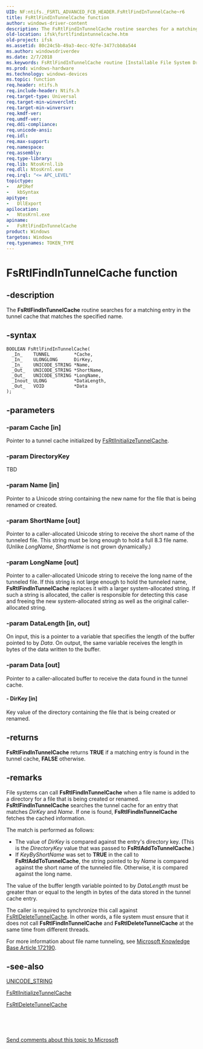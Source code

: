 ```yaml
---
UID: NF:ntifs._FSRTL_ADVANCED_FCB_HEADER.FsRtlFindInTunnelCache~r6
title: FsRtlFindInTunnelCache function
author: windows-driver-content
description: The FsRtlFindInTunnelCache routine searches for a matching entry in the tunnel cache that matches the specified name.
old-location: ifsk\fsrtlfindintunnelcache.htm
old-project: ifsk
ms.assetid: 80c24c5b-49a3-4ecc-92fe-3477cbb8a544
ms.author: windowsdriverdev
ms.date: 2/7/2018
ms.keywords: FsRtlFindInTunnelCache routine [Installable File System Drivers], FsRtlFindInTunnelCache, fsrtlref_ae11e9b8-bc4f-4c56-84a7-8e328e215415.xml, ifsk.fsrtlfindintunnelcache, ntifs/FsRtlFindInTunnelCache
ms.prod: windows-hardware
ms.technology: windows-devices
ms.topic: function
req.header: ntifs.h
req.include-header: Ntifs.h
req.target-type: Universal
req.target-min-winverclnt: 
req.target-min-winversvr: 
req.kmdf-ver: 
req.umdf-ver: 
req.ddi-compliance: 
req.unicode-ansi: 
req.idl: 
req.max-support: 
req.namespace: 
req.assembly: 
req.type-library: 
req.lib: NtosKrnl.lib
req.dll: NtosKrnl.exe
req.irql: "<= APC_LEVEL"
topictype:
-	APIRef
-	kbSyntax
apitype:
-	DllExport
apilocation:
-	NtosKrnl.exe
apiname:
-	FsRtlFindInTunnelCache
product: Windows
targetos: Windows
req.typenames: TOKEN_TYPE
---
```


# FsRtlFindInTunnelCache function


## -description


The <b>FsRtlFindInTunnelCache</b> routine searches for a matching entry in the tunnel cache that matches the specified name.


## -syntax


````
BOOLEAN FsRtlFindInTunnelCache(
  _In_    TUNNEL         *Cache,
  _In_    ULONGLONG      DirKey,
  _In_    UNICODE_STRING *Name,
  _Out_   UNICODE_STRING *ShortName,
  _Out_   UNICODE_STRING *LongName,
  _Inout_ ULONG          *DataLength,
  _Out_   VOID           *Data
);
````


## -parameters




### -param Cache [in]

Pointer to a tunnel cache initialized by <a href="..\ntifs\nf-ntifs-_fsrtl_advanced_fcb_header-fsrtlinitializetunnelcache.md">FsRtlInitializeTunnelCache</a>.


### -param DirectoryKey

TBD


### -param Name [in]

Pointer to a Unicode string containing the new name for the file that is being renamed or created.


### -param ShortName [out]

Pointer to a caller-allocated Unicode string to receive the short name of the tunneled file. This string must be long enough to hold a full 8.3 file name. (Unlike <i>LongName</i>, <i>ShortName</i> is not grown dynamically.)


### -param LongName [out]

Pointer to a caller-allocated Unicode string to receive the long name of the tunneled file. If this string is not large enough to hold the tunneled name, <b>FsRtlFindInTunnelCache</b> replaces it with a larger system-allocated string. If such a string is allocated, the caller is responsible for detecting this case and freeing the new system-allocated string as well as the original caller-allocated string.


### -param DataLength [in, out]

On input, this is a pointer to a variable that specifies the length of the buffer pointed to by <i>Data</i>. On output, the same variable receives the length in bytes of the data written to the buffer.


### -param Data [out]

Pointer to a caller-allocated buffer to receive the data found in the tunnel cache. 


#### - DirKey [in]

Key value of the directory containing the file that is being created or renamed.


## -returns



<b>FsRtlFindInTunnelCache</b> returns <b>TRUE</b> if a matching entry is found in the tunnel cache, <b>FALSE</b> otherwise.




## -remarks



File systems can call <b>FsRtlFindInTunnelCache</b> when a file name is added to a directory for a file that is being created or renamed. <b>FsRtlFindInTunnelCache</b> searches the tunnel cache for an entry that matches <i>DirKey</i> and <i>Name</i>. If one is found, <b>FsRtlFindInTunnelCache</b> fetches the cached information.

The match is performed as follows:

<ul>
<li>
The value of <i>DirKey</i> is compared against the entry's directory key. (This is the <i>DirectoryKey</i> value that was passed to <b>FsRtlAddToTunnelCache</b>.)

</li>
<li>
If <i>KeyByShortName</i> was set to <b>TRUE</b> in the call to <b>FsRtlAddToTunnelCache</b>, the string pointed to by <i>Name</i> is compared against the short name of the tunneled file. Otherwise, it is compared against the long name.

</li>
</ul>
The value of the buffer length variable pointed to by <i>DataLength</i> must be greater than or equal to the length in bytes of the data stored in the tunnel cache entry.

The caller is required to synchronize this call against <a href="..\ntifs\nf-ntifs-_fsrtl_advanced_fcb_header-fsrtldeletetunnelcache.md">FsRtlDeleteTunnelCache</a>. In other words, a file system must ensure that it does not call <b>FsRtlFindInTunnelCache</b> and <b>FsRtlDeleteTunnelCache</b> at the same time from different threads. 

For more information about file name tunneling, see <a href="http://go.microsoft.com/fwlink/p/?linkid=3100&amp;id=172190">Microsoft Knowledge Base Article 172190</a>.




## -see-also

<a href="..\wudfwdm\ns-wudfwdm-_unicode_string.md">UNICODE_STRING</a>



<a href="..\ntifs\nf-ntifs-_fsrtl_advanced_fcb_header-fsrtlinitializetunnelcache.md">FsRtlInitializeTunnelCache</a>



<a href="..\ntifs\nf-ntifs-_fsrtl_advanced_fcb_header-fsrtldeletetunnelcache.md">FsRtlDeleteTunnelCache</a>



 

 

<a href="mailto:wsddocfb@microsoft.com?subject=Documentation%20feedback [ifsk\ifsk]:%20FsRtlFindInTunnelCache routine%20 RELEASE:%20(2/7/2018)&amp;body=%0A%0APRIVACY STATEMENT%0A%0AWe use your feedback to improve the documentation. We don't use your email address for any other purpose, and we'll remove your email address from our system after the issue that you're reporting is fixed. While we're working to fix this issue, we might send you an email message to ask for more info. Later, we might also send you an email message to let you know that we've addressed your feedback.%0A%0AFor more info about Microsoft's privacy policy, see http://privacy.microsoft.com/en-us/default.aspx." title="Send comments about this topic to Microsoft">Send comments about this topic to Microsoft</a>

